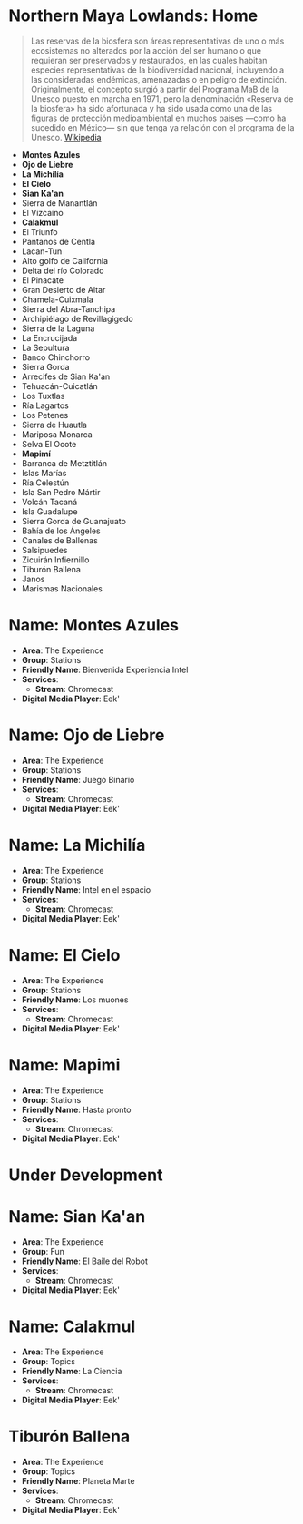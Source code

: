 # Northern Maya Lowlands: Home

> Las reservas de la biosfera son áreas representativas de uno o más ecosistemas no alterados por la acción del ser humano o que requieran ser preservados y restaurados, en las cuales habitan especies representativas de la biodiversidad nacional, incluyendo a las consideradas endémicas, amenazadas o en peligro de extinción. Originalmente, el concepto surgió a partir del Programa MaB de la Unesco puesto en marcha en 1971, pero la denominación «Reserva de la biosfera» ha sido afortunada y ha sido usada como una de las figuras de protección medioambiental en muchos países —como ha sucedido en México— sin que tenga ya relación con el programa de la Unesco. [Wikipedia](https://es.wikipedia.org/wiki/Reservas_de_la_biosfera_de_México)

* **Montes Azules**
* **Ojo de Liebre**
* **La Michilía**
* **El Cielo**
* **Sian Ka'an**
* Sierra de Manantlán
* El Vizcaíno
* **Calakmul** 
* El Triunfo
* Pantanos de Centla
* Lacan-Tun
* Alto golfo de California
* Delta del río Colorado
* El Pinacate
* Gran Desierto de Altar
* Chamela-Cuixmala
* Sierra del Abra-Tanchipa
* Archipiélago de Revillagigedo
* Sierra de la Laguna
* La Encrucijada
* La Sepultura
* Banco Chinchorro
* Sierra Gorda
* Arrecifes de Sian Ka'an
* Tehuacán-Cuicatlán
* Los Tuxtlas
* Ría Lagartos
* Los Petenes
* Sierra de Huautla
* Mariposa Monarca
* Selva El Ocote
* **Mapimí**
* Barranca de Metztitlán
* Islas Marías
* Ría Celestún
* Isla San Pedro Mártir
* Volcán Tacaná
* Isla Guadalupe
* Sierra Gorda de Guanajuato
* Bahía de los Ángeles
* Canales de Ballenas
* Salsipuedes
* Zicuirán Infiernillo
* Tiburón Ballena
* Janos
* Marismas Nacionales

# Name: Montes Azules

- __Area__: The Experience
- __Group__: Stations
- __Friendly Name__: Bienvenida Experiencia Intel
- __Services__:
  - __Stream__: Chromecast
- __Digital Media Player__: Eek'

# Name: Ojo de Liebre

- __Area__: The Experience
- __Group__: Stations
- __Friendly Name__: Juego Binario
- __Services__:
  - __Stream__: Chromecast
- __Digital Media Player__: Eek'

# Name: La Michilía

- __Area__: The Experience
- __Group__: Stations
- __Friendly Name__: Intel en el espacio
- __Services__:
  - __Stream__: Chromecast
- __Digital Media Player__: Eek'

# Name: El Cielo

- __Area__: The Experience
- __Group__: Stations
- __Friendly Name__: Los muones
- __Services__:
  - __Stream__: Chromecast
- __Digital Media Player__: Eek'

# Name: Mapimi

- __Area__: The Experience
- __Group__: Stations
- __Friendly Name__: Hasta pronto
- __Services__:
  - __Stream__: Chromecast
- __Digital Media Player__: Eek'

# Under Development

# Name: Sian Ka'an

- __Area__: The Experience
- __Group__: Fun
- __Friendly Name__: El Baile del Robot
- __Services__:
  - __Stream__: Chromecast
- __Digital Media Player__: Eek'

# Name: Calakmul

- __Area__: The Experience
- __Group__: Topics
- __Friendly Name__: La Ciencia
- __Services__:
  - __Stream__: Chromecast
- __Digital Media Player__: Eek'

# Tiburón Ballena

- __Area__: The Experience
- __Group__: Topics
- __Friendly Name__: Planeta Marte
- __Services__:
  - __Stream__: Chromecast
- __Digital Media Player__: Eek'

